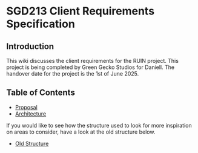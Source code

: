 # SGD213 Client Requirements Specification 

## Introduction
This wiki discusses the client requirements for the RUIN project.
This project is being completed by Green Gecko Studios for Daniell.
The handover date for the project is the 1st of June 2025.

## Table of Contents

[//]: # (You can link to other pages in your wiki, or you can keep it inline)
* [Proposal](Proposal/index.md)
* [Architecture](Architecture/index.md)

If you would like to see how the structure used to look for more inspiration on areas to consider, have a look at the old structure below.

* [Old Structure](Archive/index.md)
